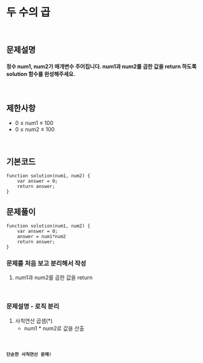 # 두 수의 곱

<br>

## 문제설명
#### 정수 num1, num2가 매개변수 주어집니다. num1과 num2를 곱한 값을 return 하도록 solution 함수를 완성해주세요.

<br>

## 제한사항
* 0 ≤ num1 ≤ 100
* 0 ≤ num2 ≤ 100

<br>

## 기본코드
```
function solution(num1, num2) {
    var answer = 0;
    return answer;
}
```


## 문제풀이
```
function solution(num1, num2) {
    var answer = 0;
    answer = num1*num2
    return answer;
}
```
### 문제를 처음 보고 분리해서 작성
1. num1과 num2를 곱한 값을 return

<br>

### 문제설명 - 로직 분리
1. 사칙연산 곱셈(*)
   - num1 * num2로 값을 산출


<br>

#### `단순한 사칙연산 문제!`
